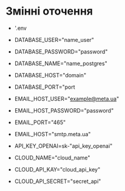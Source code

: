 # Змінні оточення


* '.env
* DATABASE_USER="name_user"
* DATABASE_PASSWORD="password"
* DATABASE_NAME="name_postgres"
* DATABASE_HOST="domain"
* DATABASE_PORT="port

* EMAIL_HOST_USER="example@meta.ua"
* EMAIL_HOST_PASSWORD="password"
* EMAIL_PORT="465"
* EMAIL_HOST="smtp.meta.ua"
* API_KEY_OPENAI=sk-"api_key_openai"
* CLOUD_NAME="cloud_name"
* CLOUD_API_KAY="cloud_api_key"
* CLOUD_API_SECRET="secret_api"

